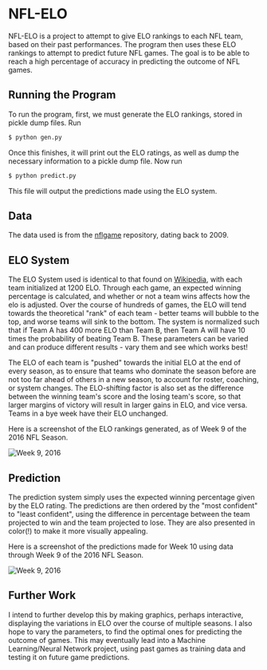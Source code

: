 # NFL-ELO

NFL-ELO is a project to attempt to give ELO rankings to each NFL team, based on their past performances.  The program then uses these ELO rankings to attempt to predict future NFL games.  The goal is to be able to reach a high percentage of accuracy in predicting the outcome of NFL games.

## Running the Program

To run the program, first, we must generate the ELO rankings, stored in pickle dump files.  Run

```bash
$ python gen.py
```

Once this finishes, it will print out the ELO ratings, as well as dump the necessary information to a pickle dump file.  Now run

```bash
$ python predict.py
```

This file will output the predictions made using the ELO system.

## Data

The data used is from the [nflgame](https://github.com/BurntSushi/nflgame) repository, dating back to 2009.

## ELO System

The ELO System used is identical to that found on [Wikipedia](https://en.wikipedia.org/wiki/Elo_rating_system), with each team initialized at 1200 ELO.  Through each game, an expected winning percentage is calculated, and whether or not a team wins affects how the elo is adjusted.  Over the course of hundreds of games, the ELO will tend towards the theoretical "rank" of each team - better teams will bubble to the top, and worse teams will sink to the bottom.  The system is normalized such that if Team A has 400 more ELO than Team B, then Team A will have 10 times the probability of beating Team B.  These parameters can be varied and can produce different results - vary them and see which works best!

The ELO of each team is "pushed" towards the initial ELO at the end of every season, as to ensure that teams who dominate the season before are not too far ahead of others in a new season, to account for roster, coaching, or system changes.  The ELO-shifting factor is also set as the difference between the winning team's score and the losing team's score, so that larger margins of victory will result in larger gains in ELO, and vice versa.  Teams in a bye week have their ELO unchanged.

Here is a screenshot of the ELO rankings generated, as of Week 9 of the 2016 NFL Season.

![Week 9, 2016](/screenshots/screenshot2?raw=true)

## Prediction

The prediction system simply uses the expected winning percentage given by the ELO rating.  The predictions are then ordered by the "most confident" to "least confident", using the difference in percentage between the team projected to win and the team projected to lose.  They are also presented in color(!) to make it more visually appealing.

Here is a screenshot of the predictions made for Week 10 using data through Week 9 of the 2016 NFL Season.

![Week 9, 2016](/screenshots/screenshot1?raw=true)

## Further Work

I intend to further develop this by making graphics, perhaps interactive, displaying the variations in ELO over the course of multiple seasons.  I also hope to vary the parameters, to find the optimal ones for predicting the outcome of games.  This may eventually lead into a Machine Learning/Neural Network project, using past games as training data and testing it on future game predictions.
